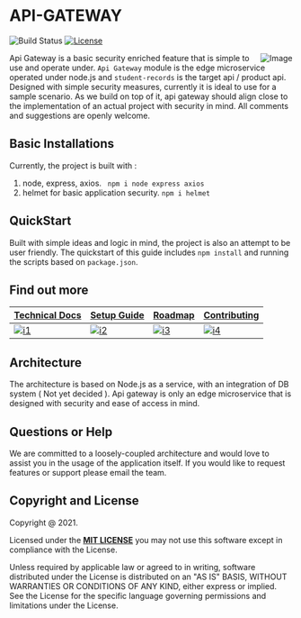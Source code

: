 # API-GATEWAY

![Build Status](https://travis-ci.org/klugjo/hexo-autolinker.svg?branch=master)
[![License][license-image]][license]

<img src="https://picsum.photos/400"
 alt="Image" title="Image for visual purpose only" align="right"/>

 Api Gateway is a basic security enriched feature that is simple to use and operate under. `Api Gateway` module is the edge microservice operated under node.js and `student-records` is the target api / product api.
 Designed with simple security measures, currently it is ideal to use for a sample scenario. As we build on top of it, api gateway should align close to the implementation of an actual project with security in mind.
 All comments and suggestions are openly welcome.

## Basic Installations

Currently, the project is built with :

1. node, express, axios. ` npm i node express axios`
2. helmet for basic application security. `npm i helmet`

 ## QuickStart

Built with simple ideas and logic in mind, the project is also an attempt to be user friendly. The quickstart of this guide includes `npm install` and running the scripts based on `package.json`.

## Find out more

| **[Technical Docs][techdocs]**     | **[Setup Guide][setup]**     | **[Roadmap][roadmap]**           | **[Contributing][contributing]**           |
|-------------------------------------|-------------------------------|-----------------------------------|---------------------------------------------|
| [![i1][techdocs-image]][techdocs] | [![i2][setup-image]][setup] | [![i3][roadmap-image]][roadmap] | [![i4][contributing-image]][contributing] |

## Architecture

The architecture is based on Node.js as a service, with an integration of DB system ( Not yet decided ). Api gateway is only an edge microservice that is designed with security and ease of access in mind.

## Questions or Help

We are committed to a loosely-coupled architecture and would love to assist you in the usage of the application itself. If you would like to request features or support please email the team.


## Copyright and License

Copyright @ 2021.

Licensed under the **[MIT LICENSE][license]**
you may not use this software except in compliance with the License.

Unless required by applicable law or agreed to in writing, software
distributed under the License is distributed on an "AS IS" BASIS,
WITHOUT WARRANTIES OR CONDITIONS OF ANY KIND, either express or implied.
See the License for the specific language governing permissions and
limitations under the License.



[license-image]: http://img.shields.io/badge/license-Apache--2-blue.svg?style=flat
[license]: https://www.mit.edu/~amini/LICENSE.md

[techdocs-image]: https://d3i6fms1cm1j0i.cloudfront.net/github/images/techdocs.png
[setup-image]: https://d3i6fms1cm1j0i.cloudfront.net/github/images/setup.png
[roadmap-image]: https://d3i6fms1cm1j0i.cloudfront.net/github/images/roadmap.png
[contributing-image]: https://d3i6fms1cm1j0i.cloudfront.net/github/images/contributing.png

[techdocs]: https://github.com/mohit2530/API-GATEWAY/blob/main/README.md
[setup]: https://github.com/mohit2530/API-GATEWAY/blob/main/README.md
[roadmap]: https://github.com/mohit2530/API-GATEWAY/blob/main/README.md
[contributing]: https://github.com/mohit2530/API-GATEWAY/blob/main/README.md
